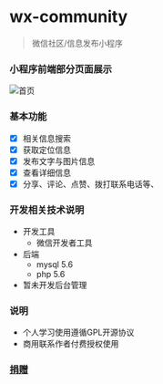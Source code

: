 # wx-community
> 微信社区/信息发布小程序

### 小程序前端部分页面展示

![](https://i.loli.net/2020/09/02/4PEyUdz8mFxY1ZN.png "首页")

### 基本功能
- [x]  相关信息搜索
- [x]  获取定位信息
- [x]  发布文字与图片信息
- [x]  查看详细信息
- [x]  分享、评论、点赞、拨打联系电话等、

### 开发相关技术说明
- 开发工具
  - 微信开发者工具
- 后端
  - mysql 5.6
  - php 5.6
- 暂未开发后台管理

### 说明
- 个人学习使用遵循GPL开源协议
- 商用联系作者付费授权使用
### [捐赠](http://m.it-1024.net/pay.html)

























